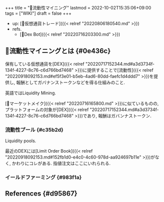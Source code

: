+++
title = "📝流動性マイニング"
lastmod = 2022-10-02T15:35:06+09:00
tags = ["WIKI"]
draft = false
+++

-   up: [📝仮想通貨トレード]({{< relref "20220806180540.md" >}})
-   refs.
    -   [📝Dex Bot]({{< relref "20220716203300.md" >}})


## 📝流動性マイニングとは {#0e436c}

保有している仮想通貨を[DEX]({{< relref "20220717152344.md#a3d3734f-134f-4227-8c76-c6d766bd7468" >}})に提供することで[流動性]({{< relref "20220918092153.md#ef5f3e01-b5eb-4ad6-80dd-faefc1d4ddd7" >}})を提供し, 報酬としてガバナンストークンなどを得る仕組みのこと.

英語ではLiquidity Mining.

[📝マーケットメイク]({{< relref "20220716165800.md" >}})に似ているものの, プラットフォームの対象が[DEX]({{< relref "20220717152344.md#a3d3734f-134f-4227-8c76-c6d766bd7468" >}})であり, 報酬はガバンナストークン.


### 流動性プール {#c35b2d}

Liquidity pools.

最近のDEXには[Limit Order Book]({{< relref "20220918092153.md#152fb1d0-e4c0-4c60-978d-aa924697b11e" >}})がなく, かわりにコレがある. 指値注文はここにいれられる.


### イールドファーミング {#983f1a}


## References {#d95867}
